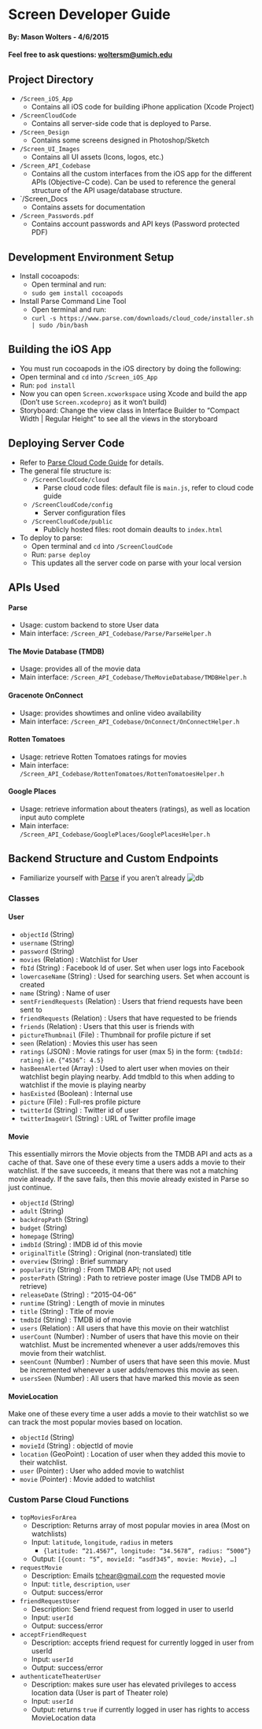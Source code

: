# Screen Developer Guide
#### By: Mason Wolters - 4/6/2015
#### Feel free to ask questions: woltersm@umich.edu

## Project Directory
- `/Screen_iOS_App`
	- Contains all iOS code for building iPhone application (Xcode Project)
- `/ScreenCloudCode`
	- Contains all server-side code that is deployed to Parse. 
- `/Screen_Design`
	- Contains some screens designed in Photoshop/Sketch
- `/Screen_UI_Images`
	- Contains all UI assets (Icons, logos, etc.)
- `/Screen_API_Codebase`
	- Contains all the custom interfaces from the iOS app for the different APIs (Objective-C code). Can be used to reference the general structure of the API usage/database structure.
- `/Screen_Docs
	- Contains assets for documentation
- `/Screen_Passwords.pdf`
	- Contains account passwords and API keys (Password protected PDF)

## Development Environment Setup
- Install cocoapods: 
	- Open terminal and run: 
	- `sudo gem install cocoapods`
- Install Parse Command Line Tool
	- Open terminal and run: 
	- `curl -s https://www.parse.com/downloads/cloud_code/installer.sh | sudo /bin/bash`

## Building the iOS App
- You must run cocoapods in the iOS directory by doing the following:
- Open terminal and `cd` into `/Screen_iOS_App`
- Run: `pod install`
- Now you can open `Screen.xcworkspace` using Xcode and build the app (Don’t use `Screen.xcodeproj` as it won’t build)
- Storyboard: Change the view class in Interface Builder to “Compact Width | Regular Height” to see all the views in the storyboard

## Deploying Server Code
- Refer to [Parse Cloud Code Guide](https://parse.com/docs/cloud_code_guide#cloud_code) for details.
- The general file structure is:
	- `/ScreenCloudCode/cloud`
		- Parse cloud code files: default file is `main.js`, refer to cloud code guide
	- `/ScreenCloudCode/config`
		- Server configuration files 
	- `/ScreenCloudCode/public`
		- Publicly hosted files: root domain deaults to `index.html`
- To deploy to parse:
	- Open terminal and `cd` into `/ScreenCloudCode`
	- Run: `parse deploy`
	- This updates all the server code on parse with your local version

## APIs Used

#### Parse
- Usage: custom backend to store User data
- Main interface: `/Screen_API_Codebase/Parse/ParseHelper.h`

#### The Movie Database (TMDB)
- Usage: provides all of the movie data
- Main interface: `/Screen_API_Codebase/TheMovieDatabase/TMDBHelper.h`

#### Gracenote OnConnect
- Usage: provides showtimes and online video availability
- Main interface: `/Screen_API_Codebase/OnConnect/OnConnectHelper.h`

#### Rotten Tomatoes
- Usage: retrieve Rotten Tomatoes ratings for movies
- Main interface: `/Screen_API_Codebase/RottenTomatoes/RottenTomatoesHelper.h`

#### Google Places
- Usage: retrieve information about theaters (ratings), as well as location input auto complete
- Main interface: `/Screen_API_Codebase/GooglePlaces/GooglePlacesHelper.h`

## Backend Structure and Custom Endpoints
- Familiarize yourself with [Parse](https://www.parse.com/docs) if you aren’t already
![db](/Screen_Docs/Screen_Database_Model.png)

### Classes

#### User
- `objectId` (String)
- `username` (String)
- `password` (String)
- `movies` (Relation<Movie>) : Watchlist for User
- `fbId` (String) : Facebook Id of user. Set when user logs into Facebook
- `lowercaseName` (String) : Used for searching users. Set when account is created
- `name` (String) : Name of user
- `sentFriendRequests` (Relation<User>) : Users that friend requests have been sent to
- `friendRequests` (Relation<User>) : Users that have requested to be friends
- `friends` (Relation<User>) : Users that this user is friends with
- `pictureThumbnail` (File) : Thumbnail for profile picture if set
- `seen` (Relation<Movie>) : Movies this user has seen
- `ratings` (JSON) : Movie ratings for user (max 5) in the form: `{tmdbId: rating}` i.e. `{“4536”: 4.5}`
- `hasBeenAlerted` (Array<String>) : Used to alert user when movies on their watchlist begin playing nearby. Add tmdbId to this when adding to watchlist if the movie is playing nearby
- `hasExisted` (Boolean) : Internal use
- `picture` (File) : Full-res profile picture
- `twitterId` (String) : Twitter id of user
- `twitterImageUrl` (String) : URL of Twitter profile image

#### Movie
This essentially mirrors the Movie objects from the TMDB API and acts as a cache of that. Save one of these every time a users adds a movie to their watchlist. If the save succeeds, it means that there was not a matching movie already. If the save fails, then this movie already existed in Parse so just continue.
- `objectId` (String)
- `adult` (String)
- `backdropPath` (String)
- `budget` (String)
- `homepage` (String)
- `imdbId` (String) : IMDB id of this movie
- `originalTitle` (String) : Original (non-translated) title
- `overview` (String) : Brief summary
- `popularity` (String) : From TMDB API; not used
- `posterPath` (String) : Path to retrieve poster image (Use TMDB API to retrieve)
- `releaseDate` (String) : “2015-04-06”
- `runtime` (String) : Length of movie in minutes
- `title` (String) : Title of movie
- `tmdbId` (String) : TMDB id of movie
- `users` (Relation<User>) : All users that have this movie on their watchlist
- `userCount` (Number) : Number of users that have this movie on their watchlist. Must be incremented whenever a user adds/removes this movie from their watchlist.
- `seenCount`	 (Number) : Number of users that have seen this movie. Must be incremented whenever a user adds/removes this movie as seen.
- `usersSeen` (Number) : All users that have marked this movie as seen

#### MovieLocation
Make one of these every time a user adds a movie to their watchlist so we can track the most popular movies based on location.
- `objectId` (String)
- `movieId` (String) : objectId of movie
- `location` (GeoPoint) : Location of user when they added this movie to their watchlist.
- `user` (Pointer<User>) : User who added movie to watchlist
- `movie` (Pointer<Movie>) : Movie added to watchlist

### Custom Parse Cloud Functions

- `topMoviesForArea`
	- Description: Returns array of most popular movies in area (Most on watchlists)
	- Input: `latitude`, `longitude`, `radius` in meters 
		- `{latitude: “21.4567”, longitude: “34.5678”, radius: “5000”}`
	- Output: `[{count: “5”, movieId: “asdf345”, movie: Movie}, …]`
- `requestMovie`
	- Description: Emails tchear@gmail.com the requested movie
	- Input: `title`, `description`, `user`
	- Output: success/error
- `friendRequestUser`
	- Description: Send friend request from logged in user to userId
	- Input: `userId`
	- Output: success/error
- `acceptFriendRequest`
	- Description: accepts friend request for currently logged in user from userId
	- Input: `userId`
	- Output: success/error
- `authenticateTheaterUser`
	- Description: makes sure user has elevated privileges to access location data (User is part of Theater role)
	- Input: `userId`
	- Output: returns `true` if currently logged in user has rights to access MovieLocation data
